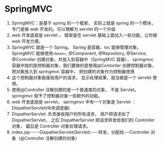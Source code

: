 # SpringMVC

1. SpringMVC：是基于 spring 的一个框架， 实际上就是 spring 的一个模块， 专门是做 web 开发的。可以理解为 servlet 的一个升级
2. web 开发底层是 servlet ， 框架是在 servlet 基础上面加入一些功能，让你做 web 开发方便。
3. SpringMVC 就是一个 Spring。 Spring 是容器，ioc 能够管理对象，SpringMVC 能够使用`<bean>`, @Component, @Repository, @Service, @Controller 创建对象，并放入到容器中（SpringMVC 容器）， springmvc 容器中放的是控制器对象，我们要做的是使用@Contorller 创建控制器对象， 把对象放入到 springmvc 容器中， 把创建的对象作为控制器使用
4. 这个控制器对象能接收用户的请求， 显示处理结果，就当做是一个 servlet 使用。
5. 使用@Controller 注解创建的是一个普通类的对象， 不是 Servlet。 springmvc 赋予了控制器对象一些额外的功能。
6. web 开发底层是 servlet， springmvc 中有一个对象是 Servlet ： DispatherServlet(中央调度器)
7. DispatherServlet: 负责接收用户的所有请求， 用户把请求给了 DispatherServlet， 之后 DispatherServlet 把请求转发给我们的 Controller 对象， 最后是 Controller 对象处理请求。
8. index.jsp-----DispatherServlet(Servlet)----转发，分配给---Controller 对象（@Controller 注解创建的对象）
